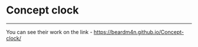 # Concept clock

***
You can see their work on the link - https://beardm4n.github.io/Concept-clock/
